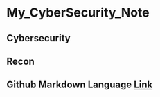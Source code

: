 # My_CyberSecurity_Note
## Cybersecurity
## Recon
## Github Markdown Language [Link](markdown/README.md)
